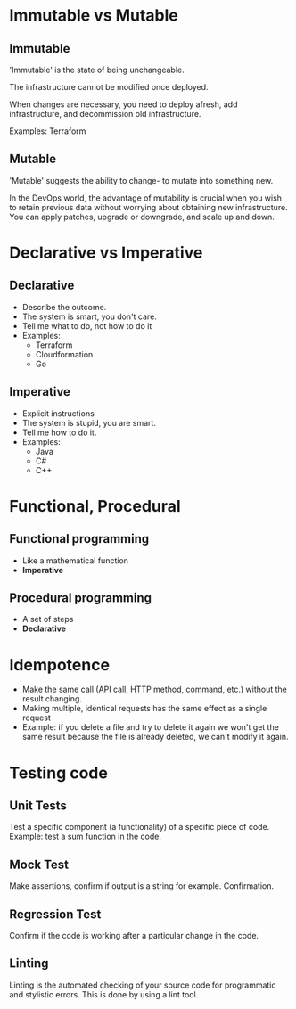 # Immutable vs Mutable

## Immutable 
'Immutable' is the state of being unchangeable. 

The infrastructure cannot be modified once deployed. 

When changes are necessary, you need to deploy afresh, add infrastructure, and decommission old infrastructure.

Examples: Terraform

## Mutable
'Mutable' suggests the ability to change- to mutate into something new. 

In the DevOps world, the advantage of mutability is crucial when you wish to retain previous data without worrying about obtaining new infrastructure. 
You can apply patches, upgrade or downgrade, and scale up and down.

# Declarative vs Imperative

## Declarative
- Describe the outcome.
- The system is smart, you don't care.
- Tell me what to do, not how to do it
- Examples: 
  - Terraform
  - Cloudformation
  - Go

  
## Imperative
- Explicit instructions
- The system is stupid, you are smart.
- Tell me how to do it.
- Examples:
  - Java
  - C#
  - C++


# Functional, Procedural
## Functional programming
- Like a mathematical function
- **Imperative**

## Procedural programming
- A set of steps
- **Declarative**

# Idempotence
- Make the same call (API call, HTTP method, command, etc.) without the result changing.
- Making multiple, identical requests has the same effect as a single request
- Example: if you delete a file and try to delete it again we won't get the same result because the file is already deleted, we can't modify it again.

# Testing code
## Unit Tests
Test a specific component (a functionality) of a specific piece of code. Example: test a sum function in the code.

## Mock Test
Make assertions, confirm if output is a string for example. Confirmation.

## Regression Test
Confirm if the code is working after a particular change in the code.

## Linting
Linting is the automated checking of your source code for programmatic and stylistic errors. This is done by using a lint tool.


